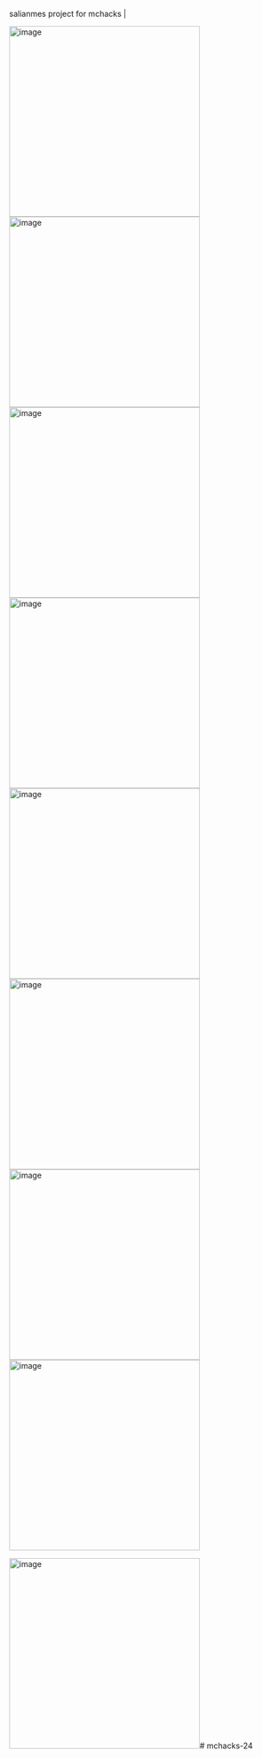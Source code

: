 
salianmes project for mchacks
|

<img width="343" alt="image" src="https://github.com/fathisahar/mchacks-24/assets/63174744/2adb6ee3-cf61-444a-bbc7-0157857937cd">

<img width="343" alt="image" src="https://github.com/fathisahar/mchacks-24/assets/63174744/b351b020-9219-4e7e-8964-5367f823f790">

<img width="343" alt="image" src="https://github.com/fathisahar/mchacks-24/assets/63174744/0db16784-a5dc-4889-b0a2-485484702b49">

<img width="343" alt="image" src="https://github.com/fathisahar/mchacks-24/assets/63174744/1d760084-f370-41c3-a004-23c1e1b7b8f6">

<img width="343" alt="image" src="https://github.com/fathisahar/mchacks-24/assets/63174744/c5778918-1a58-4c52-9b2b-579e00bf07d7">

<img width="343" alt="image" src="https://github.com/fathisahar/mchacks-24/assets/63174744/9507a296-ec5b-42a4-81a7-514019a19d40">

<img width="343" alt="image" src="https://github.com/fathisahar/mchacks-24/assets/63174744/6a781b19-87c6-438e-8d64-82efdea1c4a9">

<img width="343" alt="image" src="https://github.com/fathisahar/mchacks-24/assets/63174744/c60b428d-4a35-4b01-b173-6fafe5268f7c">

<img width="343" alt="image" src="https://github.com/fathisahar/mchacks-24/assets/63174744/11898f64-7947-413c-b423-4f6fb8a09713"># mchacks-24
